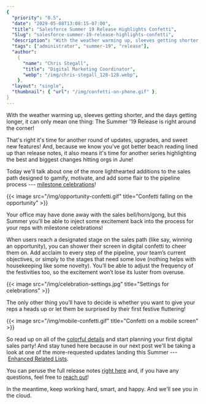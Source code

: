 ```yaml
---
{
  "priority": "0.5",
  "date": "2029-05-08T13:08:15-07:00",
  "title": "Salesforce Summer 19 Release Highlights Confetti",
  "Slug": "salesforce-summer-19-release-highlights-confetti",
  "description": "With the weather warming up, sleeves getting shorter, and the days getting longer, it can only mean one thing: The Summer ’19 Release is right around the corner!",
  "tags": ["administrator", "summer-19", "release"],
  "author":
    {
      "name": "Chris Stegall",
      "title": "Digital Marketing Coordinator",
      "webp": "/img/chris-stegall_128-128.webp",
    },
  "layout": "single",
  "thumbnail": { "url": "/img/confetti-on-phone.gif" },
}
---
```


With the weather warming up, sleeves getting shorter, and the days getting longer, it can only mean one thing: The Summer '19 Release is right around the corner!

That's right it's time for another round of updates, upgrades, and sweet new features! And, because we know you've got better beach reading lined up than release notes, it also means it's time for another series highlighting the best and biggest changes hitting orgs in June!

Today we'll talk about one of the more lighthearted additions to the sales path designed to gamify, motivate, and add some flair to the pipeline process --- [milestone celebrations](https://releasenotes.docs.salesforce.com/en-us/summer19/release-notes/rn_mobile_s1_newfeat_path_celebration.htm)!

{{< image src="/img/opportunity-confetti.gif" title="Confetti falling on the opportunity" >}}

Your office may have done away with the sales bell/horn/gong, but this Summer you’ll be able to inject some excitement back into the process for your reps with milestone celebrations!

When users reach a designated stage on the sales path (like say, winning an opportunity), you can shower their screen in digital confetti to cheer them on. Add acclaim to every step of the pipeline, your team’s current objectives, or simply to the stages that need some love (nothing helps with housekeeping like some novelty). You’ll be able to adjust the frequency of the festivities too, so the excitement won’t lose its luster from overuse.

{{< image src="/img/celebration-settings.jpg" title="Settings for celebrations" >}}

The only other thing you’ll have to decide is whether you want to give your reps a heads up or let them be surprised by their first festive fluttering!

{{< image src="/img/mobile-confetti.gif" title="Confetti on a mobile screen" >}}

So read up on all of the [colorful details](https://releasenotes.docs.salesforce.com/en-us/summer19/release-notes/rn_mobile_s1_newfeat_path_celebration.htm) and start planning your first digital sales party! And stay tuned here because in our next post we'll be taking a look at one of the more-requested updates landing this Summer --- [Enhanced Related Lists](https://releasenotes.docs.salesforce.com/en-us/summer19/release-notes/rn_lex_enhanced_related_lists.htm).

You can peruse the full release notes [right here](https://releasenotes.docs.salesforce.com/en-us/summer19/release-notes/salesforce_release_notes.htm) and, if you have any questions, feel free to [reach out](https://www.mkpartners.com/article/contact/contact)!

In the meantime, keep working hard, smart, and happy. And we'll see you in the cloud.
